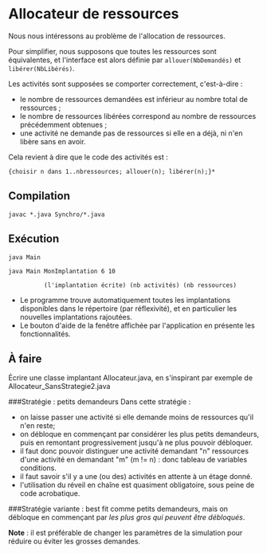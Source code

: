 Allocateur de ressources
=========================

Nous nous intéressons au problème de l'allocation de ressources. 

Pour
simplifier, nous supposons que toutes les ressources sont équivalentes, et
l'interface est alors définie par `allouer(NbDemandés)` et `libérer(NbLibérés)`. 

Les activités sont supposées se comporter correctement, c'est-à-dire :

 - le nombre de ressources demandées est inférieur au nombre total de
   ressources ;
 - le nombre de ressources libérées correspond au nombre de ressources
   précédemment obtenues ;
 - une activité ne demande pas de ressources si elle en a déjà, ni n'en libère
   sans en avoir.
   
Cela revient à dire que le code des activités est :

  `{choisir n dans 1..nbressources; allouer(n); libérer(n);}*`

Compilation
-----------
`javac *.java Synchro/*.java`

Exécution
---------
`java Main`
    
`java Main MonImplantation 6 10`
    
              (l'implantation écrite) (nb activités) (nb ressources)

- Le programme trouve automatiquement
  toutes les implantations disponibles dans le répertoire (par réflexivité),
  et en particulier les nouvelles implantations rajoutées.
- Le bouton d'aide de la fenêtre affichée par l'application en présente les fonctionnalités.

À faire
-------

Écrire une classe implantant Allocateur.java, en s'inspirant par exemple de
Allocateur_SansStrategie2.java

###Stratégie : petits demandeurs
Dans cette stratégie :

  - on laisse passer une activité si elle demande moins de ressources qu'il
    n'en reste;    
  - on débloque en commençant par considérer les plus petits demandeurs,
    puis en remontant progressivement jusqu'à ne plus pouvoir débloquer.    
  - il faut donc pouvoir distinguer une activité demandant "n" ressources
    d'une activité en demandant "m" (m != n) : donc tableau de variables
    conditions.    
  - il faut savoir s'il y a une (ou des) activités en attente à un étage
    donné.    
  - l'utilisation du réveil en chaîne est quasiment obligatoire, sous peine
    de code acrobatique.

###Stratégie variante : best fit
comme petits demandeurs, mais on débloque en
commençant par *les plus gros qui peuvent être débloqués*.

**Note** : il est préférable de changer les paramètres de la simulation pour
réduire ou éviter les grosses demandes.


